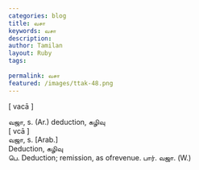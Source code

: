 ```yaml
---
categories: blog
title: வசா
keywords: வசா
description: 
author: Tamilan
layout: Ruby
tags: 
 
permalink: வசா
featured: /images/ttak-48.png
---
```

  
[ vacā ]  
  
வஜா, s. (Ar.) deduction, கழிவு  
[ vcā ]  
வஜா, s. [Arab.]  
Deduction, கழிவு  
பெ. Deduction; remission, as ofrevenue. பார். வஜா. (W.)